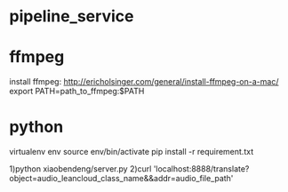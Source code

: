 # pipeline_service

# ffmpeg
install ffmpeg:  http://ericholsinger.com/general/install-ffmpeg-on-a-mac/
export PATH=path_to_ffmpeg:$PATH

# python
virtualenv env
source env/bin/activate
pip install -r requirement.txt

1)python xiaobendeng/server.py
2)curl 'localhost:8888/translate?object=audio_leancloud_class_name&&addr=audio_file_path' 
